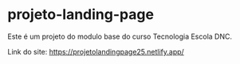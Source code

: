 # projeto-landing-page
Este é um projeto do modulo base do curso Tecnologia Escola DNC.

Link do site: https://projetolandingpage25.netlify.app/

